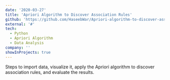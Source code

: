 ```yaml
---
date: '2020-03-27'
title: 'Apriori Algorithm to Discover Association Rules'
github: 'https://github.com/HaseebWar/Apriori-algorithm-to-discover-association-rules'
external: '#'
tech:
  - Python
  - Apriori Algorithm
  - Data Analysis
company: ''
showInProjects: true
---
```


Steps to import data, visualize it, apply the Apriori algorithm to discover association rules, and evaluate the results.
